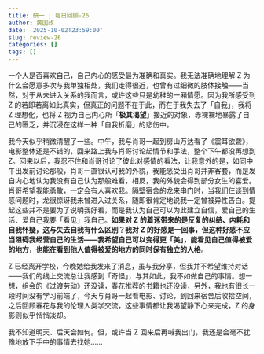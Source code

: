 ```yaml
---
title: 研一 | 每日回顾-26
author: 黄国政
date: '2025-10-02T23:59:00'
slug: review-26
categories: []
tags: []
---
```


<!--more-->

一个人是否喜欢自己，自己内心的感受最为准确和真实。我无法准确地理解 Z 为什么会愿意多次与我单独相处，我们走得很近，也曾有过细微的肢体接触——当然，对于从未进入关系的我而言，或许这些只是幼稚的一厢情愿。因为我所感受到 Z 的若即若离如此真实，但真正的问题不在于此，而在于我失去了「自我」，我将 Z 理想化，也将 Z 视为自己内心所「**极其渴望**」接近的对象，赤裸裸地暴露了自己的匮乏，并沉浸在这样一种「自我折磨」的悲伤中。

我今天似乎稍微清醒了一些。中午，我与肖哥一起到房山万达看了《震耳欲聋》，电影整体还是不错的，回来路上我与肖哥讨论起情节和手法，整个下午都没再想到 Z。回来以后，我忍不住和肖哥讨论了彼此对感情的看法，让我意外的是，如同中午出发前讨论那般，肖哥一直很认可我的外貌，我能感受出肖哥并非客套，而是发自内心地认为我没有自己认为那般难看，相反，我的外貌会得到部分女生的喜爱。肖哥希望我能勇敢，一定会有人喜欢我。隔壁宿舍的龙来串门时，当我们仨谈到情感问题时，龙很惊讶我未曾进入过关系，随即很肯定地说我一定曾被异性告白。提起这些并不是要为了说明我好看，而是我认为自己可以为此建立自信，爱自己的生活、爱自己<!--——大四开始，我开始学习穿搭，尝试了不少过去未曾想象过的穿衣风格，从所谓 oversize、 cleanfit，到丝巾、项链的使用，再到这一年第一次尝试梁琦送给我的香水，直至开始修复痘坑后注意护肤，我的形象似乎在熟悉的人眼中发生了极大的变化，起初我还不适应，但我却能感受到自己比过往更放得开。我不知这是否只是一种错觉，又或是自我安慰，在得到他人的认可以及意识到自己的变化时，我突然在想自己为什么要那么在意 Z 如何看待我——不是因为我可以做出别的选择，而仅仅是因为我自己本身就更好，-->我要「看见」我自己。**如果对 Z 的着迷带来的是反复的纠结、内耗和自我怀疑，这与失去自我有什么区别？我对 Z 的好感是一回事，但这种好感不应当阻碍我经营自己的生活——我希望自己可以变得更「美」，能看见自己值得被爱的地方，也能在看到他人值得被爱的地方的同时保有独立的人格**。

Z 已经离开学校，今晚她给我发来了消息，虽与我分享，但我并不希望维持对话——我们的线上交流总让我感到「奇怪」，与其如此，我不如做自己的事情。想一想，组会的《过渡劳动》还没读，春花推荐的书籍也还没读，另外，我也有很长一段时间没有学习前端了，今天与肖哥一起看电影、讨论，到回来宿舍后收拾空间，之后回顾春花与我的伦理人类学交流，这些事情都让我渴望静下心来完成，Z 的身影则似乎悄悄淡却。

我不知道明天、后天会如何。但，或许当 Z 回来后再喊我出门，我还是会毫不犹豫地放下手中的事情去找她……